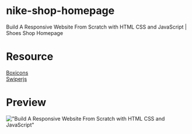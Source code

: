 # nike-shop-homepage
 Build A Responsive Website From Scratch with HTML CSS and JavaScript | Shoes Shop Homepage

# Resource

[Boxicons](https://boxicons.com/)<br>
[Swiperjs](https://swiperjs.com/)<br>

# Preview

!["Build A Responsive Website From Scratch with HTML CSS and JavaScript"](https://user-images.githubusercontent.com/67447840/226152472-857b2d31-6ffb-462c-b5ed-58e14e9bcec0.png "Build A Responsive Website From Scratch with HTML CSS and JavaScript")

